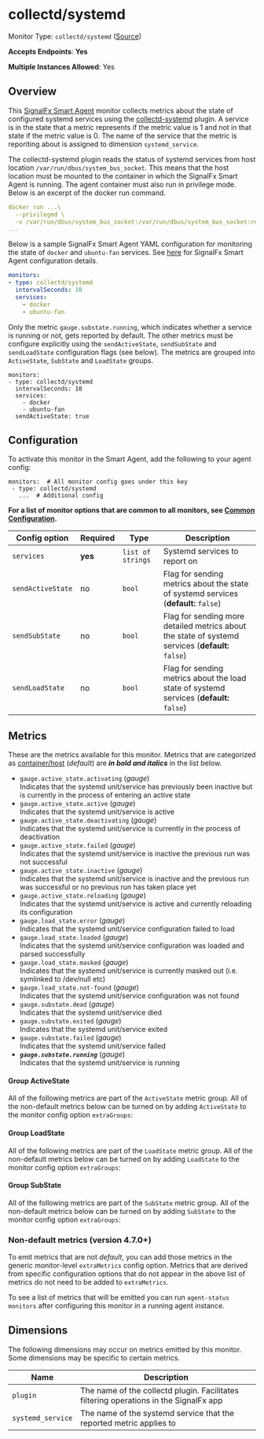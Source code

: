 <!--- GENERATED BY gomplate from scripts/docs/templates/monitor-page.md.tmpl --->

# collectd/systemd

Monitor Type: `collectd/systemd` ([Source](https://github.com/signalfx/signalfx-agent/tree/main/pkg/monitors/collectd/systemd))

**Accepts Endpoints**: **Yes**

**Multiple Instances Allowed**: Yes

## Overview

This [SignalFx Smart Agent](https://github.com/signalfx/signalfx-agent) monitor collects metrics about the state of
configured systemd services using the [collectd-systemd](https://github.com/signalfx/collectd-systemd)
plugin. A service is in the state that a metric represents if the metric value is 1 and not in that state if the
metric value is 0. The name of the service that the metric is reporiting about is assigned to dimension
`systemd_service`.

The collectd-systemd plugin reads the status of systemd services from host location `/var/run/dbus/system_bus_socket`.
This means that the host location must be mounted to the container in which the SignalFx Smart Agent is running.
The agent container must also run in privilege mode. Below is an excerpt of the docker run command.
```yaml
docker run ...\
  --privileged \
  -v /var/run/dbus/system_bus_socket:/var/run/dbus/system_bus_socket:ro \
...
```
Below is a sample SignalFx Smart Agent YAML configuration for monitoring the state of `docker` and `ubuntu-fan`
services. See [here](https://github.com/signalfx/signalfx-agent#configuration) for SignalFx Smart Agent
configuration details.
```yaml
monitors:
- type: collectd/systemd
  intervalSeconds: 10
  services:
    - docker
    - ubuntu-fan
```
Only the metric `gauge.substate.running`, which indicates whether a service is running or not, gets reported by default.
The other metrics must be configure explicitly using the `sendActiveState`, `sendSubState` and `sendLoadState`
configuration flags (see below). The metrics are grouped into `ActiveState`, `SubState` and `LoadState` groups.
```
monitors:
- type: collectd/systemd
  intervalSeconds: 10
  services:
    - docker
    - ubuntu-fan
  sendActiveState: true
```


## Configuration

To activate this monitor in the Smart Agent, add the following to your
agent config:

```
monitors:  # All monitor config goes under this key
 - type: collectd/systemd
   ...  # Additional config
```

**For a list of monitor options that are common to all monitors, see [Common
Configuration](../monitor-config.md#common-configuration).**


| Config option | Required | Type | Description |
| --- | --- | --- | --- |
| `services` | **yes** | `list of strings` | Systemd services to report on |
| `sendActiveState` | no | `bool` | Flag for sending metrics about the state of systemd services (**default:** `false`) |
| `sendSubState` | no | `bool` | Flag for sending more detailed metrics about the state of systemd services (**default:** `false`) |
| `sendLoadState` | no | `bool` | Flag for sending metrics about the load state of systemd services (**default:** `false`) |


## Metrics

These are the metrics available for this monitor.
Metrics that are categorized as
[container/host](https://docs.signalfx.com/en/latest/admin-guide/usage.html#about-custom-bundled-and-high-resolution-metrics)
(*default*) are ***in bold and italics*** in the list below.


 - `gauge.active_state.activating` (*gauge*)<br>    Indicates that the systemd unit/service has previously been inactive but is currently in the process of entering an active state
 - `gauge.active_state.active` (*gauge*)<br>    Indicates that the systemd unit/service is active
 - `gauge.active_state.deactivating` (*gauge*)<br>    Indicates that the systemd unit/service is currently in the process of deactivation
 - `gauge.active_state.failed` (*gauge*)<br>    Indicates that the systemd unit/service is inactive the previous run was not successful
 - `gauge.active_state.inactive` (*gauge*)<br>    Indicates that the systemd unit/service is inactive and the previous run was successful or no previous run has taken place yet
 - `gauge.active_state.reloading` (*gauge*)<br>    Indicates that the systemd unit/service is active and currently reloading its configuration
 - `gauge.load_state.error` (*gauge*)<br>    Indicates that the systemd unit/service configuration failed to load
 - `gauge.load_state.loaded` (*gauge*)<br>    Indicates that the systemd unit/service configuration was loaded and parsed successfully
 - `gauge.load_state.masked` (*gauge*)<br>    Indicates that the systemd unit/service is currently masked out (i.e. symlinked to /dev/null etc)
 - `gauge.load_state.not-found` (*gauge*)<br>    Indicates that the systemd unit/service configuration was not found
 - `gauge.substate.dead` (*gauge*)<br>    Indicates that the systemd unit/service died
 - `gauge.substate.exited` (*gauge*)<br>    Indicates that the systemd unit/service exited
 - `gauge.substate.failed` (*gauge*)<br>    Indicates that the systemd unit/service failed
 - ***`gauge.substate.running`*** (*gauge*)<br>    Indicates that the systemd unit/service is running

#### Group ActiveState
All of the following metrics are part of the `ActiveState` metric group. All of
the non-default metrics below can be turned on by adding `ActiveState` to the
monitor config option `extraGroups`:

#### Group LoadState
All of the following metrics are part of the `LoadState` metric group. All of
the non-default metrics below can be turned on by adding `LoadState` to the
monitor config option `extraGroups`:

#### Group SubState
All of the following metrics are part of the `SubState` metric group. All of
the non-default metrics below can be turned on by adding `SubState` to the
monitor config option `extraGroups`:

### Non-default metrics (version 4.7.0+)

To emit metrics that are not _default_, you can add those metrics in the
generic monitor-level `extraMetrics` config option.  Metrics that are derived
from specific configuration options that do not appear in the above list of
metrics do not need to be added to `extraMetrics`.

To see a list of metrics that will be emitted you can run `agent-status
monitors` after configuring this monitor in a running agent instance.

## Dimensions

The following dimensions may occur on metrics emitted by this monitor.  Some
dimensions may be specific to certain metrics.

| Name | Description |
| ---  | ---         |
| `plugin` | The name of the collectd plugin. Facilitates filtering operations in the SignalFx app |
| `systemd_service` | The name of the systemd service that the reported metric applies to |



